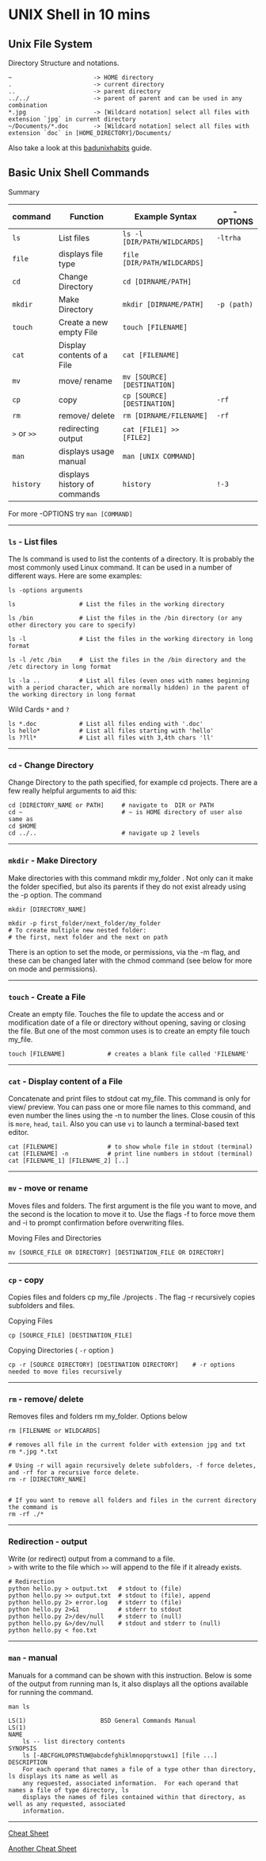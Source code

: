 # UNIX Shell in 10 mins

## **Unix File System** 
Directory Structure and notations.

    ~                       -> HOME directory 
    .                       -> current directory 
    ..                      -> parent directory 
    ../../                  -> parent of parent and can be used in any combination
    *.jpg                   -> [Wildcard notation] select all files with extension `jpg` in current directory 
    ~/Documents/*.doc       -> [Wildcard notation] select all files with extension `doc` in [HOME_DIRECTORY]/Documents/
Also take a look at this [badunixhabits](https://www.ibm.com/developerworks/aix/library/au-badunixhabits.html) guide.



## **Basic Unix Shell Commands**

Summary 

| command     | Function                     | Example Syntax               | -OPTIONS    |
| ---         | ---                          | ---                          | ---         |
| `ls`        | List files                   | `ls -l [DIR/PATH/WILDCARDS]` | `-ltrha`    |
| `file`      | displays file type           | `file [DIR/PATH/WILDCARDS]`  |             |
| `cd`        | Change Directory             | `cd [DIRNAME/PATH]`          |             |
| `mkdir`     | Make Directory               | `mkdir [DIRNAME/PATH]`       | `-p (path)` |
| `touch`     | Create a new empty File      | `touch [FILENAME]`           |             |
| `cat`       | Display contents of a File   | `cat [FILENAME]`             |             |
| `mv`        | move/ rename                 | `mv [SOURCE][DESTINATION]`   |             |
| `cp`        | copy                         | `cp [SOURCE][DESTINATION]`   | `-rf`       |
| `rm`        | remove/ delete               | `rm [DIRNAME/FILENAME]`      | `-rf`       |
| `>` or `>>` | redirecting output           | `cat [FILE1] >> [FILE2]`     |             |
| `man`       | displays usage manual        | `man [UNIX COMMAND]`         |             |
| `history`   | displays history of commands | `history`                    | `!-3`       |



For more -OPTIONS try `man [COMMAND]`


---


### `ls`  - List files 
The ls command is used to list the contents of a directory. It is probably the most commonly used Linux command. It can be used in a number of different ways. Here are some examples: 
    
    ls -options arguments

    ls                  # List the files in the working directory

    ls /bin	            # List the files in the /bin directory (or any other directory you care to specify)

    ls -l	            # List the files in the working directory in long format

    ls -l /etc /bin	    #  List the files in the /bin directory and the /etc directory in long format

    ls -la ..           # List all files (even ones with names beginning with a period character, which are normally hidden) in the parent of the working directory in long format

Wild Cards `*` and `?`

    ls *.doc            # List all files ending with '.doc' 
    ls hello*           # List all files starting with 'hello'
    ls ??ll*            # List all files with 3,4th chars 'll' 

---

### `cd` - Change Directory
Change Directory to the path specified, for example cd projects. There are a few really helpful arguments to aid this:
 
    cd [DIRECTORY_NAME or PATH]     # navigate to  DIR or PATH
    cd ~                            # ~ is HOME directory of user also same as
    cd $HOME
    cd ../..                        # navigate up 2 levels

---

### `mkdir` - Make Directory
Make directories with this command mkdir my_folder . Not only can it make the folder specified, but also its parents if they do not exist already using the -p option. The command 

    mkdir [DIRECTORY_NAME]
    
    mkdir -p first_folder/next_folder/my_folder 
    # To create multiple new nested folder: 
    # the first, next folder and the next on path
    
There is an option to set the mode, or permissions, via the -m flag, and these can be changed later with the chmod command (see below for more on mode and permissions).

---

### `touch` - Create a File 
Create an empty file. Touches the file to update the access and or modification date of a file or directory without opening, saving or closing the file. But one of the most common uses is to create an empty file touch my_file.
 
    touch [FILENAME]            # creates a blank file called 'FILENAME'


---

### `cat` - Display content of a File
Concatenate and print files to stdout cat my_file. This command is only for view/ preview. 
You can pass one or more file names to this command, and even number the lines using the -n to number the lines. Close cousin of this is `more`, `head`, `tail`. Also you can use  `vi` to launch a terminal-based text editor. 

    cat [FILENAME]              # to show whole file in stdout (terminal)
    cat [FILENAME] -n           # print line numbers in stdout (terminal)
    cat [FILENAME_1] [FILENAME_2] [..]

---

    
### `mv` - move or rename 
Moves files and folders. The first argument is the file you want to move, and the second is the location to move it to. Use the flags -f to force move them and -i to prompt confirmation before overwriting files.

Moving Files and Directories 
    
    mv [SOURCE_FILE OR DIRECTORY] [DESTINATION_FILE OR DIRECTORY] 

---

### `cp` - copy 
Copies files and folders cp my_file ./projects . The flag -r recursively copies subfolders and files.


Copying Files
    
    cp [SOURCE_FILE] [DESTINATION_FILE] 

Copying Directories ( `-r` option )

    cp -r [SOURCE DIRECTORY] [DESTINATION DIRECTORY]    # -r options needed to move files recursively

---

### `rm` - remove/ delete
Removes files and folders rm my_folder. Options below
 
    rm [FILENAME or WILDCARDS]

    # removes all file in the current folder with extension jpg and txt
    rm *.jpg *.txt 
    
    # Using -r will again recursively delete subfolders, -f force deletes, and -rf for a recursive force delete. 
    rm -r [DIRECTORY_NAME]

    
    # If you want to remove all folders and files in the current directory the command is 
    rm -rf ./* 

---

### Redirection - output
Write (or redirect) output from a command to a file.  
`>` with write to the file which `>>` will append to the file if it already exists. 

    # Redirection
    python hello.py > output.txt   # stdout to (file)
    python hello.py >> output.txt  # stdout to (file), append
    python hello.py 2> error.log   # stderr to (file)
    python hello.py 2>&1           # stderr to stdout
    python hello.py 2>/dev/null    # stderr to (null)
    python hello.py &>/dev/null    # stdout and stderr to (null)
    python hello.py < foo.txt

---

###  `man` - manual
Manuals for a command can be shown with this instruction. Below is some of the output from running man ls, it also displays all the options available for running the command.

    man ls 

    LS(1)                     BSD General Commands Manual                    LS(1)
    NAME
        ls -- list directory contents
    SYNOPSIS
        ls [-ABCFGHLOPRSTUW@abcdefghiklmnopqrstuwx1] [file ...]
    DESCRIPTION
        For each operand that names a file of a type other than directory, ls displays its name as well as
        any requested, associated information.  For each operand that names a file of type directory, ls
        displays the names of files contained within that directory, as well as any requested, associated
        information.

---

[Cheat Sheet](../unix-cheat-sheet/)

[Another Cheat Sheet](https://devhints.io/bash)
